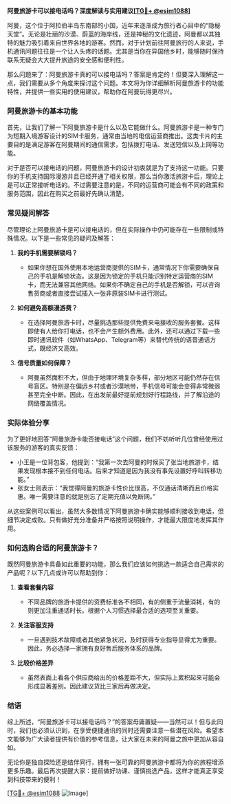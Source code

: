 **阿曼旅游卡可以接电话吗？深度解读与实用建议[[TG💪+ @esim1088](https://t.me/s/esim1088)]**

阿曼，这个位于阿拉伯半岛东南部的小国，近年来逐渐成为旅行者心目中的“隐秘天堂”。无论是壮丽的沙漠、蔚蓝的海岸线，还是神秘的文化遗迹，阿曼都以其独特的魅力吸引着来自世界各地的游客。然而，对于计划前往阿曼旅行的人来说，手机通讯问题往往是一个让人头疼的话题。尤其是当你在异国他乡时，能够随时保持联系无疑会大大提升旅途的安全感和便利性。

那么问题来了：阿曼旅游卡真的可以接电话吗？答案是肯定的！但要深入理解这一点，我们需要从多个角度来探讨这个问题。本文将为你详细解析阿曼旅游卡的功能特性，并提供一些实用的使用建议，帮助你在阿曼玩得更尽兴。

### 阿曼旅游卡的基本功能

首先，让我们了解一下阿曼旅游卡是什么以及它能做什么。阿曼旅游卡是一种专门为短期入境游客设计的SIM卡服务，通常由当地的电信运营商推出。这类卡片的主要目的是满足游客在阿曼期间的通信需求，包括拨打电话、发送短信以及上网等功能。

对于是否可以接电话的问题，阿曼旅游卡的设计初衷就是为了支持这一功能。只要你的手机支持国际漫游并且已经开通了相关权限，那么当你激活旅游卡后，理论上是可以正常接听电话的。不过需要注意的是，不同的运营商可能会有不同的政策和服务范围，因此在购买之前最好先确认清楚。

### 常见疑问解答

尽管理论上阿曼旅游卡是可以接电话的，但在实际操作中仍可能存在一些限制或特殊情况。以下是一些常见的疑问及解答：

1. **我的手机需要解锁吗？**
   - 如果你想在国外使用本地运营商提供的SIM卡，通常情况下你需要确保自己的手机是解锁状态。这是因为锁定的手机只能识别特定运营商的SIM卡，而无法兼容其他网络。如果你不确定自己的手机是否解锁，可以咨询售货商或者直接尝试插入一张非原装SIM卡进行测试。

2. **如何避免高额漫游费？**
   - 在选择阿曼旅游卡时，尽量挑选那些提供免费来电接收的服务套餐。这样即使有人给你打电话，也不会产生额外费用。此外，还可以通过下载一些即时通讯软件（如WhatsApp、Telegram等）来替代传统的语音通话方式，既经济又高效。

3. **信号质量如何保障？**
   - 阿曼虽然面积不大，但由于地理环境复杂多样，部分地区可能仍然存在信号盲区。特别是在偏远乡村或者沙漠地带，手机信号可能会变得非常微弱甚至完全中断。因此，在出发前最好提前规划好行程路线，并了解沿途的网络覆盖情况。

### 实际体验分享

为了更好地回答“阿曼旅游卡能否接电话”这个问题，我们不妨听听几位曾经使用过该服务的游客的真实反馈：

- 小王是一位背包客，他提到：“我第一次去阿曼的时候买了张当地旅游卡，结果发现根本接不到任何电话。后来才知道是因为我没有事先设置好呼叫转移功能。”
- 张女士则表示：“我觉得阿曼的旅游卡性价比很高，不仅通话清晰而且价格实惠。唯一需要注意的就是别忘了定期充值以免断网。”

从这些案例可以看出，虽然大多数情况下阿曼旅游卡确实能够顺利接收到电话，但细节决定成败。只有做好充分准备并严格按照说明操作，才能最大限度地发挥其作用。

### 如何选购合适的阿曼旅游卡？

既然阿曼旅游卡具备如此重要的功能，那么我们应该如何挑选一款适合自己需求的产品呢？以下几点或许可以帮助到你：

1. **查看套餐内容**
   - 不同品牌的旅游卡提供的资费标准各不相同，有的侧重于流量消耗，有的则更加注重通话时长。根据个人习惯选择最合适的选项至关重要。

2. **关注客服支持**
   - 一旦遇到技术故障或者其他紧急状况，及时获得专业指导显得尤为重要。因此，务必选择一家拥有良好售后服务体系的品牌。

3. **比较价格差异**
   - 虽然表面上看各个供应商给出的价格差距不大，但实际上累积起来可能会形成显著差别。因此建议货比三家后再做决定。

### 结语

综上所述，“阿曼旅游卡可以接电话吗？”的答案毋庸置疑——当然可以！但与此同时，我们也必须认识到，在享受便捷通讯的同时还需要注意一些潜在风险。希望本文能够为广大读者提供有价值的参考信息，让大家在未来的阿曼之旅中更加从容自如。

无论你是独自探险还是结伴同行，拥有一张可靠的阿曼旅游卡都将为你的旅程增添更多乐趣。最后再次提醒大家：提前做好功课、谨慎挑选产品，这样才能真正享受到科技带来的便利！

[[TG💪+ @esim1088](https://t.me/s/esim1088) ![Image](https://i.postimg.cc/4NQfJmqS/Snipaste-2025-05-13-00-14-12.png)]